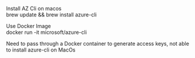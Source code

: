 Install AZ Cli on macos  
brew update && brew install azure-cli  

Use Docker Image  
docker run -it microsoft/azure-cli  

Need to pass through a Docker container to generate access keys, not able to install azure-cli on MacOs  
